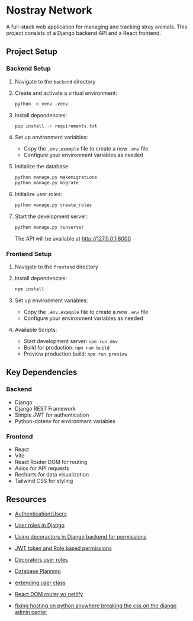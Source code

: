# Nostray Network

A full-stack web application for managing and tracking stray animals. This project consists of a Django backend API and a React frontend.

## Project Setup

### Backend Setup

1. Navigate to the `backend` directory

2. Create and activate a virtual environment:

   ```bash
   python -m venv .venv
   ```

3. Install dependencies:

   ```bash
   pip install -r requirements.txt
   ```

4. Set up environment variables:

   - Copy the `.env.example` file to create a new `.env` file
   - Configure your environment variables as needed

5. Initialize the database:

   ```bash
   python manage.py makemigrations
   python manage.py migrate
   ```

6. Initialize user roles:

   ```bash
   python manage.py create_roles
   ```

7. Start the development server:
   ```bash
   python manage.py runserver
   ```
   The API will be available at http://127.0.0.1:8000

### Frontend Setup

1. Navigate to the `frontend` directory

2. Install dependencies:

   ```bash
   npm install
   ```

3. Set up environment variables:

   - Copy the `.env.example` file to create a new `.env` file
   - Configure your environment variables as needed

4. Available Scripts:
   - Start development server: `npm run dev`
   - Build for production: `npm run build`
   - Preview production build: `npm run preview`

## Key Dependencies

### Backend

- Django
- Django REST Framework
- Simple JWT for authentication
- Python-dotenv for environment variables

### Frontend

- React
- Vite
- React Router DOM for routing
- Axios for API requests
- Recharts for data visualization
- Tailwind CSS for styling

## Resources

- [Authentication/Users](https://www.youtube.com/watch?v=c-QsfbznSXI)

- [User roles in Django](https://medium.com/@farad.dev/managing-user-permissions-and-roles-in-django-a-hands-on-guide-f0ac6fa1f354)

- [Using decoractors in Django backend for permissions](https://www.youtube.com/watch?v=eBsc65jTKvw)
- [JWT token and Role based permissions](https://www.youtube.com/watch?v=5JG5PyU1CXI)
- [Decorators user roles](https://medium.com/@farad.dev/managing-user-permissions-and-roles-in-django-a-hands-on-guide-f0ac6fa1f354)

- [Database Planning](https://www.drawdb.app/)
- [extending user class](https://simpleisbetterthancomplex.com/tutorial/2016/07/22/how-to-extend-django-user-model.html)
- [React DOM router w/ netlify](https://answers.netlify.com/t/netlify-page-not-found-when-sharing-react-router-dom-based-links/11744/8)
- [fixing hosting on python anywhere breaking the css on the django admin center](https://stackoverflow.com/questions/76985252/pythonanywhere-admin-site-css-is-broken-in-django)
